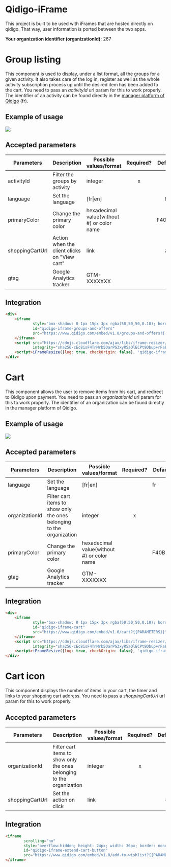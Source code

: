 # Qidigo-iFrame

This project is built to be used with iFrames that are hosted directly on qidigo. That way, user information is ported between the two apps.

**Your organization identifier (organizationId):** 267


# Group listing

This component is used to display, under a list format, all the groups for a given activity. It also takes care of  the log in, register as well as the whole activity subscription process up until the desired item has been added to the cart. You need to pass an *activityId* url param for this to work properly. The identifier of an activity can be found directly in the
[manager platform of Qidigo](https://aide.qidigo.com/fr/comment-trouver-lidentifiant-dune-activite) (fr).

## Example of usage

![](https://cdn.loom.com/sessions/thumbnails/bacf4fb11b224658ac77ee6b786d4671-with-play.gif)

## Accepted parameters

| Parameters      | Description                                  | Possible values/format                     | Required? | Default |
| --------------- | -------------------------------------------- | ------------------------------------------ |:---------:|:-------:|
| activityId      | Filter the groups by activity                | integer                                    | x         |         |
| language        | Set the language                             | [fr\|en]                                   |           | fr      |
| primaryColor    | Change the primary color                     | hexadecimal value(without #) or color name |           | F40B17  |
| shoppingCartUrl | Action when the client clicks on "View cart" | link                                       |           | #       |
| gtag            | Google Analytics tracker                     | GTM-XXXXXXX                                |           |         |

## Integration

```html
<div>
    <iframe
            style="box-shadow: 0 1px 15px 3px rgba(50,50,50,0.10); border: 1px solid #E3E3E3; transition: height ease 0.3s; width: 100%; max-width: 1080px; min-height: 20px"
            id="qidigo-iframe-groups-and-offers"
            src="https://www.qidigo.com/embed/v1.0/groups-and-offers?{{PARAMETERS}}">
    </iframe>
    <script src="https://cdnjs.cloudflare.com/ajax/libs/iframe-resizer/4.1.1/iframeResizer.min.js"
            integrity="sha256-cEc8isF4TnMrb5OarPG3xyR5aOlECPt9Dbup+rFaEcw=" crossorigin="anonymous"></script>
    <script>iFrameResize({log: true, checkOrigin: false}, 'qidigo-iframe-groups-and-offers')</script>
</div>
```

# Cart

This component allows the user to remove items from his cart, and redirect to Qidigo upon payment. You need to pass an *organizationId* url param for this to work properly. The identifier of an organization can be found directly in the manager platform of Qidigo.

## Example of usage

![](https://cdn.loom.com/sessions/thumbnails/830ab44d2e34455e956ff64c835eed49-with-play.gif)

## Accepted parameters

| Parameters     | Description                                                           | Possible values/format                     | Required? | Default |
| -------------- | --------------------------------------------------------------------- | ------------------------------------------ |:---------:| ------- |
| language       | Set the language                                                      | [fr\|en]                                   |           | fr      |
| organizationId | Filter cart items to show only the ones belonging to the organization | integer                                    | x         |         |
| primaryColor   | Change the primary color                                              | hexadecimal value(without #) or color name |           | F40B17  |
| gtag           | Google Analytics tracker                                              | GTM-XXXXXXX                                |           |         |

## Integration

```html
<div>
    <iframe
            style="box-shadow: 0 1px 15px 3px rgba(50,50,50,0.10); border: 1px solid #E3E3E3; transition: height ease 0.3s; width: 100%; max-width: 1080px; min-height: 20px"
            id="qidigo-iframe-cart"
            src="https://www.qidigo.com/embed/v1.0/cart?{{PARAMETERS}}">
    </iframe>
    <script src="https://cdnjs.cloudflare.com/ajax/libs/iframe-resizer/4.1.1/iframeResizer.min.js"
            integrity="sha256-cEc8isF4TnMrb5OarPG3xyR5aOlECPt9Dbup+rFaEcw=" crossorigin="anonymous"></script>
    <script>iFrameResize({log: true, checkOrigin: false}, 'qidigo-iframe-cart')</script>
</div>
```

# Cart icon

This component displays the number of items in your cart, the timer and links to your shopping cart address. You need to pass a *shoppingCartUrl* url param for this to work properly.

## Accepted parameters

| Parameters      | Description                                                           | Possible values/format  | Required? | Default |
| --------------- | --------------------------------------------------------------------- | ------- |:---------:|:-------:|
| organizationId  | Filter cart items to show only the ones belonging to the organization | integer | x         |         |
| shoppingCartUrl | Set the action on click                                               | link    |           | #       |

## Integration

```html
<iframe
        scrolling="no"
        style="overflow:hidden; height: 24px; width: 36px; border: none;"
        id="qidigo-iframe-extend-cart-button"
        src="https://www.qidigo.com/embed/v1.0/add-to-wishlist?{{PARAMETERS}}">
</iframe>
```
